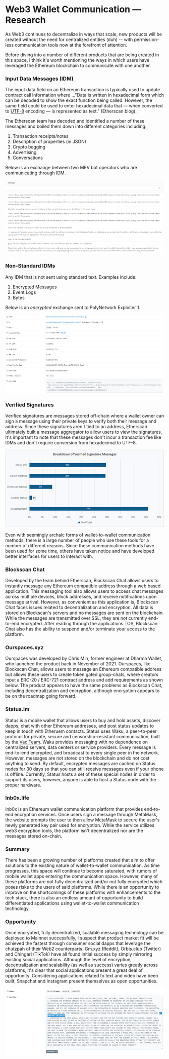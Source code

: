 # **Web3 Wallet Communication — Research**

As Web3 continues to decentralize in ways that scale, new products will be created without the need for centralized entities (duh) -- with permission-less communication tools now at the forefront of attention.

Before diving into a number of different products that are being created in this space, I think it&#39;s worth mentioning the ways in which users have leveraged the Ethereum blockchain to communicate with one another.

### **Input Data Messages (IDM)**

The input data field on an Ethereum transaction is typically used to update contract call information where …&quot;Data is written in hexadecimal form which can be decoded to show the exact function being called. However, the same field could be used to enter hexadecimal data that — when converted to [UTF-8](https://en.wikipedia.org/wiki/UTF-8) encoding — is represented as text.&quot; (Etherscan blog).

The Etherscan team has decoded and identified a number of these messages and boiled them down into different categories including:

1. Transaction receipts/notes
2. Description of properties (in JSON)
3. Crypto begging
4. Advertising
5. Conversations

Below is an exchange between two MEV bot operators who are communicating through IDM.

![mev](/img/mev.png)

### **Non-Standard IDMs**

Any IDM that is not sent using standard text. Examples include:

1. Encrypted Messages
2. Event Logs
3. Bytes

Below is an _encrypted_ exchange sent to PolyNetwork Exploiter 1.

![exploiter](/img/exploiter.png)

### **Verified Signatures**

Verified signatures are messages stored off-chain where a wallet owner can sign a message using their private keys to verify both their message and address. Since these signatures aren&#39;t tied to an address, Etherscan ultimately built a message aggregator to allow users to view the signatures. It&#39;s important to note that these messages don&#39;t incur a transaction fee like IDMs and don&#39;t require conversion from hexadecimal to UTF-8.

![signatures](/img/signatures.png)

Even with seemingly archaic forms of wallet-to-wallet communication methods, there is a large number of people who use these tools for a number of different reasons. Since these communication methods have been used for some time, others have taken notice and have developed better interfaces for users to interact with.

### **Blockscan Chat**

Developed by the team behind Etherscan, Blockscan Chat allows users to instantly message any Ethereum compatible address through a web based application. This messaging tool also allows users to access chat messages across multiple devices, block addresses, and receive notifications upon message arrival. However, as convenient as this application is, Blockscan Chat faces issues related to decentralization and encryption. All data is stored on Blockscan&#39;s servers and no messages are sent on the blockchain. While the messages are transmitted over SSL, they are not currently end-to-end encrypted. After reading through the applications TOS, Blockscan Chat also has the ability to suspend and/or terminate your access to the platform.

### **Ourspaces.xyz**

Ourspaces was developed by Chris Min, former engineer at Dharma Wallet, who launched the product back in November of 2021. Ourspaces, like Blockscan Chat, allows users to message an Ethereum compatible address but allows these users to create token gated group-chats, where creators input a ERC-20 / ERC-721 contract address and add requirements as shown below. The product appears to have the same problems as Blockscan Chat, including decentralization and encryption, although encryption appears to be on the roadmap going forward.

### **Status.im**

Status is a mobile wallet that allows users to buy and hold assets, discover dapps, chat with other Ethereum addresses, and post status updates to keep in touch with Etheruem contacts. Status uses Waku, a peer-to-peer protocol for private, secure and censorship-resistant communication, built by the [Vac Team](https://vac.dev/). Waku provides messaging with no dependence on centralized servers, data centers or service providers. Every message is end-to-end encrypted, and broadcast to every single peer in the network. However, messages are not stored on the blockchain and do not cost anything to send. By default, encrypted messages are cached on Status nodes for 30 days so that you can still receive messages even if your phone is offline. Currently, Status hosts a set of these special nodes in order to support its users, however, anyone is able to host a Status node with the proper hardware.

### **Inb0x.life**

Inb0x is an Ethereum wallet communication platform that provides end-to-end encryption services. Once users sign a message through MetaMask, the website prompts the user to then allow MetaMask to secure the user&#39;s newly generated key pair used for encryption. While the service utilizes web3 encryption tools, the platform isn&#39;t decentralized nor are the messages stored on-chain.

### **Summary**

There has been a growing number of platforms created that aim to offer solutions to the existing nature of wallet-to-wallet communication. As time progresses, this space will continue to become saturated, with rumors of mobile wallet apps entering the communication space. However, many of these platforms are not fully decentralized and/or not fully encrypted which poses risks to the users of said platforms. While there is an opportunity to improve on the shortcomings of these platforms with enhancements to the tech stack, there is also an endless amount of opportunity to build differentiated applications using wallet-to-wallet communication technology.

### **Opportunity**

Once encrypted, fully decentralized, scalable messaging technology can be deployed to Mainnet successfully, I suspect that product market fit will be achieved the fastest through consumer social dapps that leverage the chutzpah of their Web2 counterparts. Gm.xyz (Reddit), Orbis.club (Twitter) and Chingari (TikTok) have all found initial success by simply mirroring existing social applications. Although the level of encryption, decentralization and scalability (as well as success) varies greatly across platforms, it&#39;s clear that social applications present a great deal of opportunity. Considering applications related to text and video have been built, Snapchat and Instagram present themselves as open opportunities.

![polygon exploiter](/img/polygon.png)



